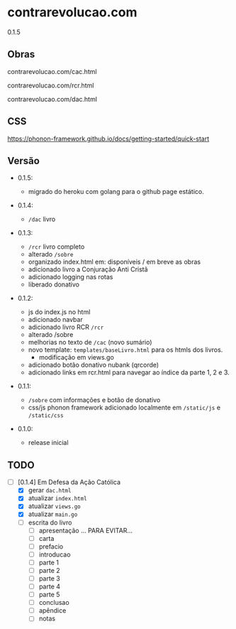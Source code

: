 # contrarevolucao.com


0.1.5


## Obras


contrarevolucao.com/cac.html

contrarevolucao.com/rcr.html

contrarevolucao.com/dac.html


## CSS

https://phonon-framework.github.io/docs/getting-started/quick-start


## Versão

- 0.1.5:
    - migrado do heroku com golang para o github page estático.


- 0.1.4:
    - `/dac` livro 


- 0.1.3:
    - `/rcr` livro completo
    - alterado `/sobre`
    - organizado index.html em: disponíveis / em breve as obras
    - adicionado livro a Conjuração Anti Cristã
    - adicionado logging nas rotas 
    - liberado donativo


- 0.1.2:
    - js do index.js no html
    - adicionado navbar
    - adicionado livro RCR `/rcr`
    - alterado /sobre
    - melhorias no texto de `/cac` (novo sumário)
    - novo template: `templates/baseLivro.html` para os htmls dos livros.
        - modificação em views.go
    - adicionado botão donativo nubank (qrcorde)
    - adicionado links em rcr.html para navegar ao índice da parte 1, 2 e 3.

- 0.1.1: 
    - `/sobre` com informações e botão de donativo
    - css/js phonon framework adicionado localmente em `/static/js` e `/static/css`

- 0.1.0:

    - release inicial


## TODO
- [ ] [0.1.4] Em Defesa da Ação Católica
    - [x] gerar `dac.html`
    - [x] atualizar `index.html`
    - [x] atualizar `views.go`
    - [x] atualizar `main.go`
    - [ ] escrita do livro
        - [ ] apresentação ... PARA EVITAR...
        - [ ] carta
        - [ ] prefacio
        - [ ] introducao
        - [ ] parte 1
        - [ ] parte 2
        - [ ] parte 3
        - [ ] parte 4
        - [ ] parte 5
        - [ ] conclusao
        - [ ] apêndice
        - [ ] notas  